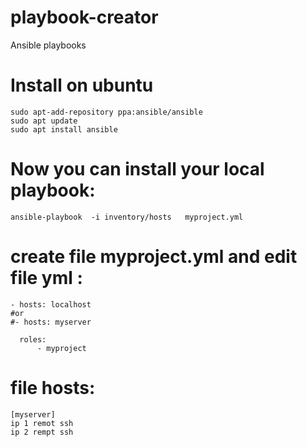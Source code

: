 # playbook-creator
Ansible playbooks 


# Install  on ubuntu
```
sudo apt-add-repository ppa:ansible/ansible
sudo apt update
sudo apt install ansible

```

# Now you can install your local playbook:

```
ansible-playbook  -i inventory/hosts   myproject.yml
```
# create file myproject.yml and edit file yml :
```
- hosts: localhost
#or
#- hosts: myserver

  roles: 
      - myproject
```

  # file hosts:
  ```
  [myserver]
  ip 1 remot ssh
  ip 2 rempt ssh
```
 
